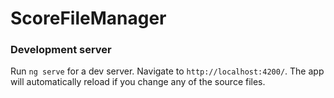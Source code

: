 # ScoreFileManager

### Development server

Run `ng serve` for a dev server. Navigate to `http://localhost:4200/`. The app will automatically reload if you change any of the source files.

